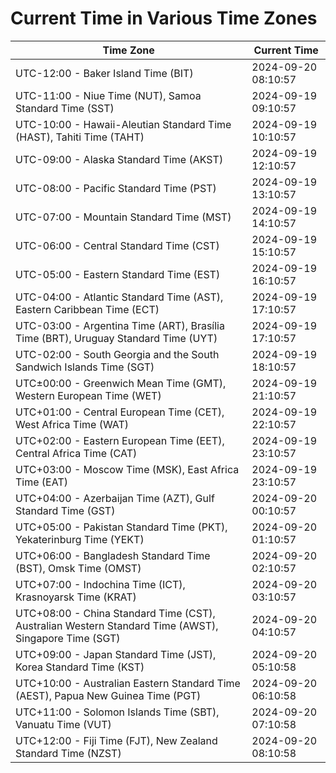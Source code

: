 # Current Time in Various Time Zones

| Time Zone | Current Time |
|-----------|--------------|
| UTC-12:00 - Baker Island Time (BIT) | 2024-09-20 08:10:57 |
| UTC-11:00 - Niue Time (NUT), Samoa Standard Time (SST) | 2024-09-19 09:10:57 |
| UTC-10:00 - Hawaii-Aleutian Standard Time (HAST), Tahiti Time (TAHT) | 2024-09-19 10:10:57 |
| UTC-09:00 - Alaska Standard Time (AKST) | 2024-09-19 12:10:57 |
| UTC-08:00 - Pacific Standard Time (PST) | 2024-09-19 13:10:57 |
| UTC-07:00 - Mountain Standard Time (MST) | 2024-09-19 14:10:57 |
| UTC-06:00 - Central Standard Time (CST) | 2024-09-19 15:10:57 |
| UTC-05:00 - Eastern Standard Time (EST) | 2024-09-19 16:10:57 |
| UTC-04:00 - Atlantic Standard Time (AST), Eastern Caribbean Time (ECT) | 2024-09-19 17:10:57 |
| UTC-03:00 - Argentina Time (ART), Brasília Time (BRT), Uruguay Standard Time (UYT) | 2024-09-19 17:10:57 |
| UTC-02:00 - South Georgia and the South Sandwich Islands Time (SGT) | 2024-09-19 18:10:57 |
| UTC±00:00 - Greenwich Mean Time (GMT), Western European Time (WET) | 2024-09-19 21:10:57 |
| UTC+01:00 - Central European Time (CET), West Africa Time (WAT) | 2024-09-19 22:10:57 |
| UTC+02:00 - Eastern European Time (EET), Central Africa Time (CAT) | 2024-09-19 23:10:57 |
| UTC+03:00 - Moscow Time (MSK), East Africa Time (EAT) | 2024-09-19 23:10:57 |
| UTC+04:00 - Azerbaijan Time (AZT), Gulf Standard Time (GST) | 2024-09-20 00:10:57 |
| UTC+05:00 - Pakistan Standard Time (PKT), Yekaterinburg Time (YEKT) | 2024-09-20 01:10:57 |
| UTC+06:00 - Bangladesh Standard Time (BST), Omsk Time (OMST) | 2024-09-20 02:10:57 |
| UTC+07:00 - Indochina Time (ICT), Krasnoyarsk Time (KRAT) | 2024-09-20 03:10:57 |
| UTC+08:00 - China Standard Time (CST), Australian Western Standard Time (AWST), Singapore Time (SGT) | 2024-09-20 04:10:57 |
| UTC+09:00 - Japan Standard Time (JST), Korea Standard Time (KST) | 2024-09-20 05:10:58 |
| UTC+10:00 - Australian Eastern Standard Time (AEST), Papua New Guinea Time (PGT) | 2024-09-20 06:10:58 |
| UTC+11:00 - Solomon Islands Time (SBT), Vanuatu Time (VUT) | 2024-09-20 07:10:58 |
| UTC+12:00 - Fiji Time (FJT), New Zealand Standard Time (NZST) | 2024-09-20 08:10:58 |
